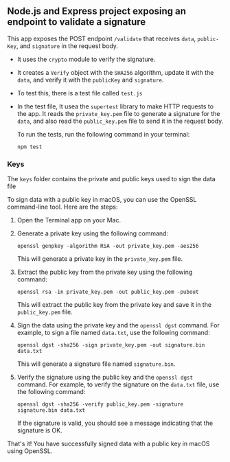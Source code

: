 
## Node.js and Express project exposing an endpoint to validate a signature

This app exposes the POST endpoint `/validate` that receives `data`, `public-Key`, and `signature` in the request body.


- It uses the `crypto` module to verify the signature. 
- It creates a `Verify` object with the `SHA256` algorithm, update it with the `data`, and verify it with the `publicKey` and `signature`.
- To test this, there is a test file called `test.js`
- In the test file, It usea the `supertest` library to make HTTP requests to the app. It reads the `private_key.pem` file to generate a signature for the `data`, and also read the `public_key.pem` file to send it in the request body.

    To run the tests, run the following command in your terminal:
    ```
    npm test
    ```

### Keys

The `keys` folder contains the private and public keys used to sign the data file

To sign data with a public key in macOS, you can use the OpenSSL command-line tool. Here are the steps:

1. Open the Terminal app on your Mac.

2. Generate a private key using the following command:

   ```
   openssl genpkey -algorithm RSA -out private_key.pem -aes256
   ```

   This will generate a private key in the `private_key.pem` file.

3. Extract the public key from the private key using the following command:

   ```
   openssl rsa -in private_key.pem -out public_key.pem -pubout
   ```

   This will extract the public key from the private key and save it in the `public_key.pem` file.

4. Sign the data using the private key and the `openssl dgst` command. For example, to sign a file named `data.txt`, use the following command:

   ```
   openssl dgst -sha256 -sign private_key.pem -out signature.bin data.txt
   ```

   This will generate a signature file named `signature.bin`.

5. Verify the signature using the public key and the `openssl dgst` command. For example, to verify the signature on the `data.txt` file, use the following command:

   ```
   openssl dgst -sha256 -verify public_key.pem -signature signature.bin data.txt
   ```

   If the signature is valid, you should see a message indicating that the signature is OK.

That's it! You have successfully signed data with a public key in macOS using OpenSSL.

